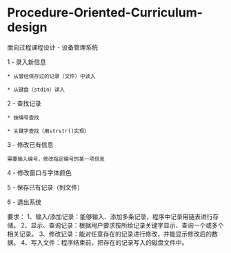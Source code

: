 # Procedure-Oriented-Curriculum-design

面向过程课程设计 - 设备管理系统

1 - 录入新信息

    * 从曾经保存过的记录（文件）中读入
    
    * 从键盘（stdin）读入
    
2 - 查找记录

    * 按编号查找
    
    * 关键字查找（用strstr()实现）
    
3 - 修改已有信息

    需要输入编号，修改指定编号的某一项信息
    
4 - 修改窗口与字体颜色

5 - 保存已有记录（到文件）

6 - 退出系统





要求：
1、输入/添加记录：能够输入、添加多条记录，程序中记录用链表进行存储。
2、显示、查询记录：根据用户要求按所给记录关键字显示、查询一个或多个相关记录。
3、修改记录：能对任意存在的记录进行修改，并能显示修改后的数据。
4、写入文件：程序结束前，把存在的记录写入的磁盘文件中。
